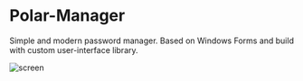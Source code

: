 # Polar-Manager
Simple and modern password manager. Based on Windows Forms and build with custom user-interface library.

![screen](https://user-images.githubusercontent.com/34581569/40131414-3a5bd97c-593a-11e8-8ec8-1210454285b9.png)
